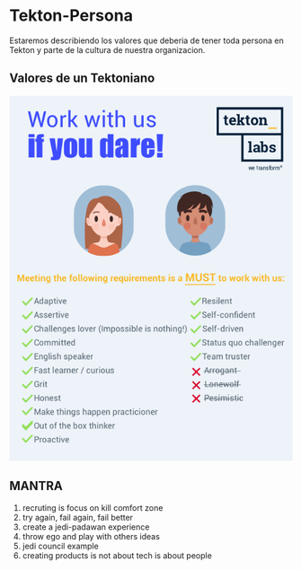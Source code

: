 # Tekton-Persona

Estaremos describiendo los valores que deberia de tener toda persona en Tekton
y parte de la cultura de nuestra organizacion.

## Valores de un Tektoniano

![Screenshot](TK%20Persona%202018.png)

## MANTRA

1) recruting is focus on kill comfort zone
2) try again, fail again, fail better
3) create a jedi-padawan experience
4) throw ego and play with others ideas
5) jedi council example
6) creating products is not about tech is about people
